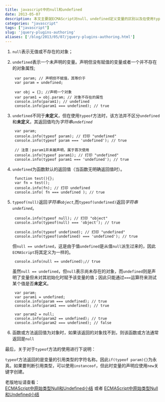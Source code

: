 ```yaml
---
title: javascript中的null和undefined
date: 2013-05-07
description: 本文主要就ECMAScript对null、undefined定义变量的区别以及在使用typeof方法操作这两类变量时返回的结果进行了详细说明。
categories: "javascript"
tags: ["javascript"]
slug: 'jquery-plugins-authoring'
aliases: ['/blog/2013/05/07/jquery-plugins-authoring.html']
---
```


1. `null`表示无值或不存在的对象；

2. `undefined`表示一个未声明的变量。声明但没有赋值的变量或者一个并不存在的对象属性;

        var param; // 声明但不赋值，其等价于
        var param = undefined;
    
        var obj = {}; //声明一个对象
        var param1 = obj.param; // 对象不存在的属性
        console.info(param1); // undefined
        console.info(param1 === undefined); // true

3. `undefined`不同于**未定义**，但在使用`typeof`方法时，该方法并不区分`undefined`和**未定义**，其返回值均为*字符串`undefined`*

        var param; 
        console.info(typeof param); // 打印 "undefined"
        console.info(typeof param === 'undefined'); // true
    
        // 注意：param1并未被声明，属于首次使用
        console.info(typeof param1); // 打印 "undefined"
        console.info(typeof param1 === 'undefined'); // true
    
4. `undefined`为函数默认的返回值（当函数无明确返回值时）。

        function test(){};
        var fn = test();
        console.info(fn); // 打印 undefined
        console.info( fn === undefined ); // true
    
5. `typeof(null)`返回*字符串`object`*,而`typeof(undefined)`返回*字符串`undefined`*。
    
        console.info(typeof null); // 打印 "object"
        console.info(typeof(null) === 'object'); // true
    
        console.info(typeof undefined); // 打印 "undefined"
        console.info(typeof(undefined) === 'undefined'); // true
    
    但`null == undefined`，这是由于值`undefined`是从值`null`派生过来的，因此`ECMAScript`将其定义为一样的。

        console.info(null == undefined);// true
        
    虽然`null == undefined`，但`null`表示尚未存在的对象，而`undefined`则是声明了变量但未对其初始化时赋予该变量的值；因此只能通过`===`运算符来测试某个值是否**未定义**。

        var param;
        var param1 = undefined;
        console.info(param === undefined); // true
        console.info(param1 === undefined); // true
    
        var param2 = null;
        console.info(param2 == undefined); // true
        console.info(param2 === undefined); // false

6. 函数或方法返回值为对象时，如果该返回的对象找不到，则该函数或方法通常返回是`null`

最后，关于对于`typeof`方法的使用进行下说明：

`typeof`方法返回的是变量的引用类型的字符名称。因此`if(typeof param){}`为永真。如果要判断引用类型，可以使用`instanceof`，但此时变量的声明应使用`new`关键字创建。

老版地址请查看：<br/>
[ECMAScript中原始类型Null和Undefined小结](http://blog.csdn.net/oxcow/article/details/7751835) 或者 [ECMAScript中原始类型Null和Undefined小结](http://leeyee.iteye.com/admin/blogs/1595338)